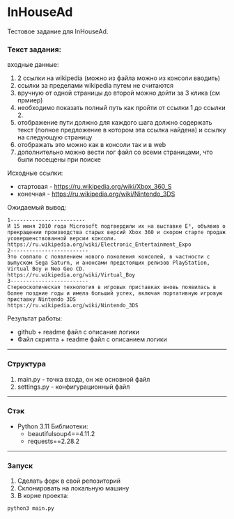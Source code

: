 # InHouseAd
Тестовое задание для InHouseAd.
### Текст задания:

входные данные: 
1) 2 ссылки на wikipedia (можно из файла можно из консоли вводить)
2) ссылки за пределами wikipedia путем не считаются
3) вручную от одной страницы до второй можно дойти за 3 клика (см прмиер)
4) необходимо показать полный путь как пройти от ссылки 1 до ссылки 2. 
5) отображение пути должно для каждого шага должно содержать текст (полное предложение в котором эта ссылка найдена) и ссылку на следующую страницу
6) отображать это можно как в консоли так и в web
7) дополнительно можно вести лог файл со всеми страницами, что были посещены при поиске

Исходные ссылки: 
- стартовая - https://ru.wikipedia.org/wiki/Xbox_360_S
- конечная - https://ru.wikipedia.org/wiki/Nintendo_3DS

Ожидаемый вывод:
```
1------------------------
И 15 июня 2010 года Microsoft подтвердили их на выставке E³, объявив о прекращении производства старых версий Xbox 360 и скором старте продаж усовершенствованной версии консоли.
https://ru.wikipedia.org/wiki/Electronic_Entertainment_Expo
2-------------------------
Это совпало с появлением нового поколения консолей, в частности с выпуском Sega Saturn, и анонсами предстоящих релизов PlayStation, Virtual Boy и Neo Geo CD.
https://ru.wikipedia.org/wiki/Virtual_Boy
3-------------------------
Стереоскопическая технология в игровых приставках вновь появилась в более поздние годы и имела больший успех, включая портативную игровую приставку Nintendo 3DS
https://ru.wikipedia.org/wiki/Nintendo_3DS
```

Результат работы:
- github + readme файл с описание логики
- Файл скрипта + readme файл с описанием логики

<hr>

### Структура
1) main.py - точка входа, он же основной файл
2) settings.py - конфигурационный файл

<hr>

### Стэк
- Python 3.11
Библиотеки:
  - beautifulsoup4==4.11.2
  - requests==2.28.2

<hr>

### Запуск

1) Сделать форк в свой репозиторий
2) Склонировать на локальную машину
3) В корне проекта:
```
python3 main.py
```
